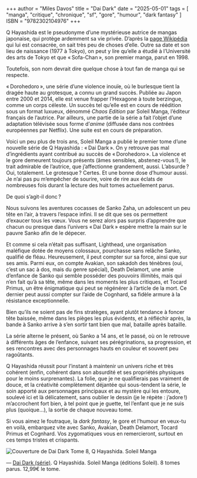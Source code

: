 +++
author = "Miles Davos"
title = "Dai Dark"
date = "2025-05-01"
tags = [
    "manga", "critique", "chronique", "sf", "gore", "humour", "dark fantasy"
]
ISBN = "9782302104976"
+++

Q Hayashida est le pseudonyme d’une mystérieuse autrice de mangas japonaise, qui protège ardemment sa vie privée. D’après la [page Wikipédia](https://fr.wikipedia.org/wiki/Q_Hayashida) qui lui est consacrée, on sait très peu de choses d’elle. Outre sa date et son lieu de naissance (1977 à Tokyo), on peut y lire qu’elle a étudié à l’Université des arts de Tokyo et que « Sofa-Chan », son premier manga, parut en 1998.

Toutefois, son nom devrait dire quelque chose à tout fan de manga qui se respecte.

« Dorohedoro », une série d’une violence inouïe, où le burlesque tient la dragée haute au grotesque, a connu un grand succès. Publiée au Japon entre 2000 et 2014, elle est venue frapper l’Hexagone à toute berzingue, comme un corps céleste. Un succès tel qu’elle est en cours de réédition sous un format luxueux, dénommé *Chaos Edition* par Soleil Manga, l’éditeur français de l’autrice. Par ailleurs, une partie de la série a fait l’objet d’une adaptation télévisée sous forme d’*anime* (diffusée dans nos contrées européennes par Netflix). Une suite est en cours de préparation.

Voici un peu plus de trois ans, Soleil Manga a publié le premier tome d’une nouvelle série de Q Hayashida : « Dai Dark ». On y retrouve pas mal d’ingrédients ayant contribué au succès de « Dorohedoro ». La violence et le gore demeurent toujours présents (âmes sensibles, abstenez-vous !), le trait admirable de l’autrice, que j’affectionne grandement, aussi. L’absurde ? Oui, totalement. Le grotesque ? Certes. Et une bonne dose d’humour aussi. Je n’ai pas pu m’empêcher de sourire, voire de rire aux éclats de nombreuses fois durant la lecture des huit tomes actuellement parus.

De quoi s’agit-il donc ?

Nous suivons les aventures cocasses de Sanko Zaha, un adolescent un peu tête en l’air, à travers l’espace infini. Il se dit que ses os permettent d’exaucer tous les vœux. Vous ne serez alors pas surpris d’apprendre que chacun ou presque dans l’univers « Dai Dark » espère mettre la main sur le pauvre Sanko afin de le dépecer.

Et comme si cela n’était pas suffisant, Lighthead, une organisation maléfique dotée de moyens colossaux, pourchasse sans relâche Sanko, qualifié de fléau. Heureusement, il peut compter sur sa force, ainsi que sur ses amis. Parmi eux, on compte Avakian, son sakadoh des ténèbres (oui, c’est un sac à dos, mais du genre spécial), Death Delamort, une amie d’enfance de Sanko qui semble posséder des pouvoirs illimités, mais qui n’en fait qu’à sa tête, même dans les moments les plus critiques, et Tocard Primus, un être énigmatique qui peut se régénérer à l’article de la mort. Ce dernier peut aussi compter sur l’aide de Cognhard, sa fidèle armure à la résistance exceptionnelle.

Bien qu’ils ne soient pas de fins stratèges, ayant plutôt tendance à foncer tête baissée, même dans les pièges les plus évidents, et à réfléchir après, la bande à Sanko arrive à s’en sortir tant bien que mal, bataille après bataille.

La série alterne le présent, où Sanko a 14 ans, et le passé, où on le retrouve à différents âges de l’enfance, suivant ses pérégrinations, sa progression, et ses rencontres avec des personnages hauts en couleur et souvent peu ragoûtants.

Q Hayashida réussit pour l’instant à maintenir un univers riche et très cohérent (enfin, cohérent dans son absurdité et ses propriétés physiques pour le moins surprenantes). La folie, que je ne qualifierais pas vraiment de douce, et la créativité complètement déjantée qui sous-tendent la série, le soin apporté aux personnages principaux et au mystère qui les entoure, soulevé ici et là délicatement, sans oublier le dessin (je le répète : j’adore !) m’accrochent fort bien, à tel point que je guette, tel l’enfant que je ne suis plus (quoique…), la sortie de chaque nouveau tome.

Si vous aimez le foutraque, la *dark fantasy*, le gore et l’humour en veux-tu en voilà, embarquez vite avec Sanko, Avakian, Death Delamort, Tocard Primus et Cognhard. Vos zygomatiques vous en remercieront, surtout en ces temps tristes et crispants.

![Couverture de Dai Dark Tome 8, Q Hayashida. Soleil Manga](/images/dai-dark-tome8.jpg)

—
[Dai Dark (série)](https://www.editions-soleil.fr/series/serie-dai-dark). Q Hayashida. Soleil Manga (éditions Soleil). 8 tomes parus. 12,99€ le tome.
